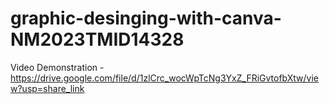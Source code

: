 # graphic-desinging-with-canva-NM2023TMID14328
Video Demonstration - https://drive.google.com/file/d/1zlCrc_wocWpTcNg3YxZ_FRiGvtofbXtw/view?usp=share_link
